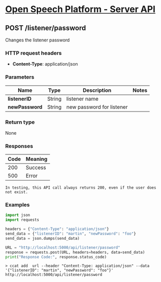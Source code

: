 
# [Open Speech Platform - Server API](../api.md)

## POST /listener/password

Changes the listener password

### HTTP request headers

- **Content-Type**: application/json

### Parameters
Name | Type | Description | Notes
--- | --- | --- | ---
**listenerID** | String | listener name
**newPassword** | String | new password for listener

### Return type

None

### Responses

Code | Meaning
--- | ---
200 | Success
500 | Error

    In testing, this API call always returns 200, even if the user does not exist.

### Examples

```python
import json
import requests

headers = {"Content-Type": "application/json"}
send_data = {"listenerID": "martin", "newPassword": "foo"}
send_data = json.dumps(send_data)

URL = "http://localhost:5000/api/listener/password"
response = requests.post(URL, headers=headers, data=send_data)
print("Response Code:", response.status_code)
```

```
> ccat add  url --header "Content-Type: application/json" --data '{"listenerID": "martin", "newPassword": "foo"}' http://localhost:5000/api/listener/password
```
